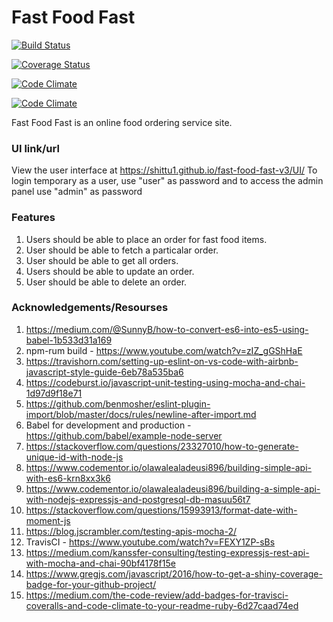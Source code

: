 # Fast Food Fast

[![Build Status](https://travis-ci.org/Shittu1/fast-food-fast-v3.svg?branch=develop)](https://travis-ci.org/Shittu1/fast-food-fast-v3) 

[![Coverage Status](https://coveralls.io/repos/github/Shittu1/fast-food-fast-v3/badge.svg?branch=develop)](https://coveralls.io/github/Shittu1/fast-food-fast-v3?branch=develop)

[![Code Climate](https://codeclimate.com/github/codeclimate/codeclimate/badges/gpa.svg)](https://codeclimate.com/github/Shittu1/fast-food-fast-v3)

[![Code Climate](https://codeclimate.com/github/codeclimate/codeclimate/badges/gpa.svg)](https://codeclimate.com/github/Shittu1/fast-food-fast-v3)

Fast Food Fast is an online food ordering service site.

### UI link/url

 View the user interface at https://shittu1.github.io/fast-food-fast-v3/UI/
 To login temporary as a user, use "user" as password and to access the admin panel use "admin" as password 

### Features
 1. Users should be able to place an order for fast food items.
 2. User should be able to fetch a particalar order.
 3. User should be able to get all orders.
 4. Users should be able to update an order.
 5. User should be able to delete an order.


### Acknowledgements/Resourses
1. https://medium.com/@SunnyB/how-to-convert-es6-into-es5-using-babel-1b533d31a169
2. npm-rum build - https://www.youtube.com/watch?v=zIZ_gGShHaE
3. https://travishorn.com/setting-up-eslint-on-vs-code-with-airbnb-javascript-style-guide-6eb78a535ba6
4. https://codeburst.io/javascript-unit-testing-using-mocha-and-chai-1d97d9f18e71
5. https://github.com/benmosher/eslint-plugin-import/blob/master/docs/rules/newline-after-import.md
6. Babel for development and production - https://github.com/babel/example-node-server
7. https://stackoverflow.com/questions/23327010/how-to-generate-unique-id-with-node-js
8. https://www.codementor.io/olawalealadeusi896/building-simple-api-with-es6-krn8xx3k6
9. https://www.codementor.io/olawalealadeusi896/building-a-simple-api-with-nodejs-expressjs-and-postgresql-db-masuu56t7
10. https://stackoverflow.com/questions/15993913/format-date-with-moment-js
11. https://blog.jscrambler.com/testing-apis-mocha-2/
12. TravisCI - https://www.youtube.com/watch?v=FEXY1ZP-sBs
13. https://medium.com/kanssfer-consulting/testing-expressjs-rest-api-with-mocha-and-chai-90bf4178f15e
14. https://www.gregjs.com/javascript/2016/how-to-get-a-shiny-coverage-badge-for-your-github-project/
15. https://medium.com/the-code-review/add-badges-for-travisci-coveralls-and-code-climate-to-your-readme-ruby-6d27caad74ed